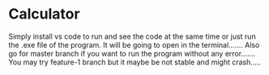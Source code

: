 # Calculator
Simply install vs code to run and see the code at the same time or just run the .exe file of the program. It will be going to open in the terminal....... 
Also go for master branch if you want to run the program without any error.......
You may try feature-1 branch but it maybe be not stable and might crash.....
